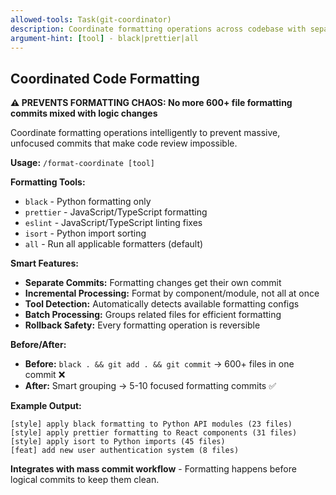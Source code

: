```yaml
---
allowed-tools: Task(git-coordinator)
description: Coordinate formatting operations across codebase with separate formatting commits
argument-hint: [tool] - black|prettier|all
---
```


## Coordinated Code Formatting

**⚠️ PREVENTS FORMATTING CHAOS: No more 600+ file formatting commits mixed with logic changes**

Coordinate formatting operations intelligently to prevent massive, unfocused commits that make code review impossible.

**Usage:** `/format-coordinate [tool]`

**Formatting Tools:**
- `black` - Python formatting only
- `prettier` - JavaScript/TypeScript formatting
- `eslint` - JavaScript/TypeScript linting fixes  
- `isort` - Python import sorting
- `all` - Run all applicable formatters (default)

**Smart Features:**
- **Separate Commits:** Formatting changes get their own commit
- **Incremental Processing:** Format by component/module, not all at once
- **Tool Detection:** Automatically detects available formatting configs
- **Batch Processing:** Groups related files for efficient formatting
- **Rollback Safety:** Every formatting operation is reversible

**Before/After:**
- **Before:** `black . && git add . && git commit` → 600+ files in one commit ❌
- **After:** Smart grouping → 5-10 focused formatting commits ✅

**Example Output:**
```
[style] apply black formatting to Python API modules (23 files)
[style] apply prettier formatting to React components (31 files)  
[style] apply isort to Python imports (45 files)
[feat] add new user authentication system (8 files)
```

**Integrates with mass commit workflow** - Formatting happens before logical commits to keep them clean.